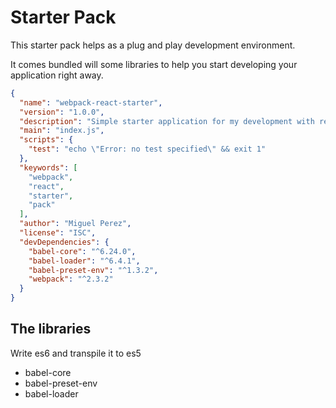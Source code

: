 # Starter Pack

This starter pack helps as a plug and play development environment.

It comes bundled will some libraries to help you start developing your application right
away.

```json
{
  "name": "webpack-react-starter",
  "version": "1.0.0",
  "description": "Simple starter application for my development with react and webpack.",
  "main": "index.js",
  "scripts": {
    "test": "echo \"Error: no test specified\" && exit 1"
  },
  "keywords": [
    "webpack",
    "react",
    "starter",
    "pack"
  ],
  "author": "Miguel Perez",
  "license": "ISC",
  "devDependencies": {
    "babel-core": "^6.24.0",
    "babel-loader": "^6.4.1",
    "babel-preset-env": "^1.3.2",
    "webpack": "^2.3.2"
  }
}
```

## The libraries

Write es6 and transpile it to es5

  - babel-core
  - babel-preset-env
  - babel-loader
